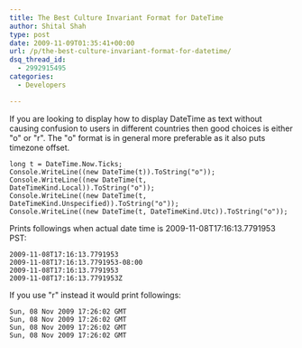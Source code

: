 ```yaml
---
title: The Best Culture Invariant Format for DateTime
author: Shital Shah
type: post
date: 2009-11-09T01:35:41+00:00
url: /p/the-best-culture-invariant-format-for-datetime/
dsq_thread_id:
  - 2992915495
categories:
  - Developers

---
```

If you are looking to display how to display DateTime as text without causing confusion to users in different countries then good choices is either "o" or "r". The "o" format is in general more preferable as it also puts timezone offset.

<pre class="code-block"><code>long t = DateTime.Now.Ticks;
Console.WriteLine((new DateTime(t)).ToString("o"));
Console.WriteLine((new DateTime(t, DateTimeKind.Local)).ToString("o"));
Console.WriteLine((new DateTime(t, DateTimeKind.Unspecified)).ToString("o"));
Console.WriteLine((new DateTime(t, DateTimeKind.Utc)).ToString("o"));
</code></pre>

Prints followings when actual date time is 2009-11-08T17:16:13.7791953 PST:

<pre class="code-block code-text"><code class="no-highlight">2009-11-08T17:16:13.7791953
2009-11-08T17:16:13.7791953-08:00
2009-11-08T17:16:13.7791953
2009-11-08T17:16:13.7791953Z
</code></pre>

If you use "r" instead it would print followings:

<pre class="code-block code-text"><code class="no-highlight">Sun, 08 Nov 2009 17:26:02 GMT
Sun, 08 Nov 2009 17:26:02 GMT
Sun, 08 Nov 2009 17:26:02 GMT
Sun, 08 Nov 2009 17:26:02 GMT
</code></pre>